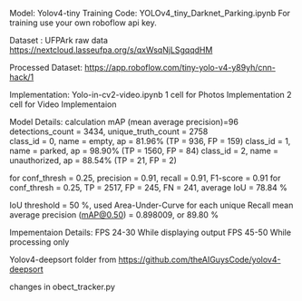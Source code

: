 Model: Yolov4-tiny
Training Code: YOLOv4_tiny_Darknet_Parking.ipynb
For training use your own roboflow api key.

Dataset : UFPArk raw data
https://nextcloud.lasseufpa.org/s/qxWsqNjLSgqqdHM

Processed Dataset:
https://app.roboflow.com/tiny-yolo-v4-y89yh/cnn-hack/1

Implementation:
Yolo-in-cv2-video.ipynb
1 cell for Photos Implementation
2 cell for Video Implementaion

Model Details:
calculation mAP (mean average precision)=96
detections_count = 3434, unique_truth_count = 2758  
class_id = 0, name = empty, ap = 81.96%   	 (TP = 936, FP = 159) 
class_id = 1, name = parked, ap = 98.90%   	 (TP = 1560, FP = 84) 
class_id = 2, name = unauthorized, ap = 88.54%   	 (TP = 21, FP = 2) 

for conf_thresh = 0.25, precision = 0.91, recall = 0.91, F1-score = 0.91 
for conf_thresh = 0.25, TP = 2517, FP = 245, FN = 241, average IoU = 78.84 % 

IoU threshold = 50 %, used Area-Under-Curve for each unique Recall 
mean average precision (mAP@0.50) = 0.898009, or 89.80 % 

Impementaion Details:
FPS 24-30 While displaying output
FPS 45-50 While processing only

Yolov4-deepsort folder from
https://github.com/theAIGuysCode/yolov4-deepsort

changes in obect_tracker.py 
